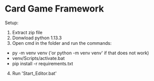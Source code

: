 # Card Game Framework
 
Setup:

1. Extract zip file
2. Donwload python 1.13.3
3. Open cmd in the folder and run the commands:
 - py -m venv venv ('or python -m venv venv' if that does not work)
 - venv/Scripts/activate.bat
 - pip install -r requirements.txt
4. Run 'Start_Editor.bat'